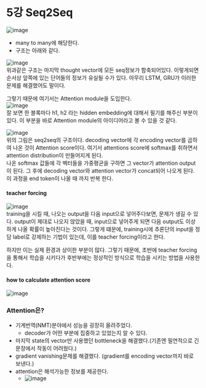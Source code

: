 # 5강 Seq2Seq

![image](https://user-images.githubusercontent.com/50571795/133727971-d4dfc532-9c61-4c19-8520-6d37297b7994.png)
- many to many에 해당한다.
- 구조는 아래와 같다.

![image](https://user-images.githubusercontent.com/50571795/133729826-f0661378-2dca-4d5c-b573-d053518c2508.png)  
위과같은 구조는 마지막 thought vector에 모든 seq정보가 함축되어있다. 이렇게되면 순서상 앞쪽에 있는 단어들의 정보가 유실될 수가 있다. 아무리 LSTM, GRU가 이러한 문제를 해결했어도 말이다.  

그렇기 때문에 여기서는 Attention module을 도입한다.  
![image](https://user-images.githubusercontent.com/50571795/133731859-c053cd31-24b0-4ef9-8c38-e4cf2e056f19.png)  
잘 보면 한 블록마다 h1, h2 라는 hidden embedding에 대해서 필기를 해주신 부분이 있다. 이 부분을 바로 Attention module의 아이디어라고 볼 수 있을 것 같다.

![image](https://user-images.githubusercontent.com/50571795/133964227-c7760095-291b-4845-8d9b-909e6176c5a2.png)  
위의 그림은 seq2seq의 구조이다. decoding vector에 각 encoding vector를 곱하여 나온 것이 Attention score이다. 여기서 attentions score에 softmax를 취하면서 attention distribution이 만들어지게 된다.  
나온 softmax 값들에 각 벡터들을 가중평균을 구하면 그 vector가 attention output이 된다. 그 후에 decoding vector와 attention vector가 concat되어 나오게 된다.  
이 과정을 end token이 나올 때 까지 반복 한다.

#### teacher forcing
![image](https://user-images.githubusercontent.com/50571795/133966274-a406053b-6927-4653-a46a-d24ffc5aa738.png)  
training을 시킬 때, 나오는 output을 다음 input으로 넣어주다보면, 문제가 생길 수 있다. output이 제대로 나오지 않았을 때, input으로 넣어주게 되면 다음 output도 이상하게 나올 확률이 높아진다는 것이다. 그렇게 떄문에, training시에 추론단의 input을 정담 label로 강제하는 기법이 있는데, 이를 teacher forcing이라고 한다.  

하지만 이는 실제 환경과 상이한 부분이 많다. 그렇기 때문에, 초반에 teacher forcing을 통해서 학습을 시키다가 후반부에는 정상적인 방식으로 학습을 시키는 방법을 사용한다.

#### how to calculate attention score
![image](https://user-images.githubusercontent.com/50571795/133968355-e6dedcc7-0ceb-48b9-9b77-e67e162f964a.png)


### Attention은?

- 기계번역(NMT)분야에서 성능을 굉장히 올려주었다.
  - decoder가 어떤 부분에 집중하고 있었는지 알 수 있다.
- 마지막 state의 vector만 사용했던 bottleneck을 해결했다.(기존엔 필연적으로 긴 문장에서 작동이 어려웠다.)
- gradient vanishing문제를 해결했다. (gradient를 encoding vector까지 바로 보낸다.)
- attention은 해석가능한 정보를 제공한다.
  - ![image](https://user-images.githubusercontent.com/50571795/133968928-e59f8381-dd5b-4203-bd5b-099d319be6de.png)
